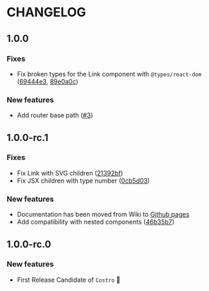 # CHANGELOG

## 1.0.0

### Fixes

- Fix broken types for the Link component with `@types/react-dom` ([69444e3](https://github.com/costrojs/costro/commit/69444e33905ccf6897ce3f264eb39b28db892eef), [89e0a0c](https://github.com/costrojs/costro/commit/89e0a0c9305b3ecf82ff7802da931a29322f4e79))

### New features

- Add router base path ([#3](https://github.com/costrojs/costro/pull/3))

## 1.0.0-rc.1

### Fixes

- Fix Link with SVG children ([21392bf](https://github.com/costrojs/costro/commit/21392bffe1eae2e1c6af60ca3a72f7d02b1be55c))
- Fix JSX children with type number ([0cb5d03](https://github.com/costrojs/costro/commit/0cb5d03bb8deeaf585bbab26c0760d733e383929))

### New features

- Documentation has been moved from Wiki to [Github pages](https://costro.js.org)
- Add compatibility with nested components ([46b35b7](https://github.com/costrojs/costro/commit/46b35b781b9761077ea8f0be789077f4c7ff46ce))

## 1.0.0-rc.0

### New features

- First Release Candidate of `Costro` 🚀
